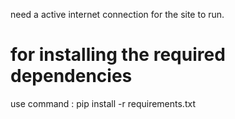 need a active internet connection for the site to run.
# for installing the required dependencies 
use command : pip install -r requirements.txt

